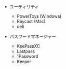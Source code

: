- ユーティリティ
	- PowerToys (Windows)
	- Raycast (Mac)
	- ueli

- パスワードマネージャー
	- KeePassXC
	- Lastpass
	- 1Password
	- Keeper